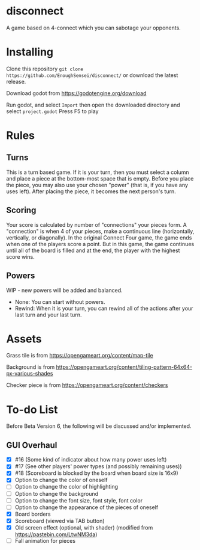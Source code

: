 # disconnect

A game based on 4-connect which you can sabotage your opponents.

# Installing

Clone this repository 
`git clone https://github.com/EnoughSensei/disconnect/`
or download the latest release.

Download godot from https://godotengine.org/download

Run godot, and select `Import` then open the downloaded directory and select `project.godot`
Press F5 to play

# Rules
## Turns
This is a turn based game. If it is your turn, then you must select a column and place a piece at the bottom-most space that is empty. Before you place the piece, you may also use your chosen "power" (that is, if you have any uses left). After placing the piece, it becomes the next person's turn.

## Scoring
Your score is calculated by number of "connections" your pieces form. A "connection" is when 4 of your pieces, make a continuous line (horizontally, vertically, or diagonally). In the original Connect Four game, the game ends when one of the players score a point. But in this game, the game continues until all of the board is filled and at the end, the player with the highest score wins.

## Powers
WIP - new powers will be added and balanced.
- None: You can start without powers.
- Rewind: When it is your turn, you can rewind all of the actions after your last turn and your last turn.

# Assets
Grass tile is from https://opengameart.org/content/map-tile

Background is from https://opengameart.org/content/tiling-pattern-64x64-px-various-shades

Checker piece is from https://opengameart.org/content/checkers

# To-do List
Before Beta Version 6, the following will be discussed and/or implemented.
## GUI Overhaul
- [X] #16 (Some kind of indicator about how many power uses left)
- [X] #17 (See other players' power types (and possibly remaining uses))
- [X] #18 (Scoreboard is blocked by the board when board size is 16x9)
- [X] Option to change the color of oneself
- [ ] Option to change the color of highlighting
- [ ] Option to change the background
- [ ] Option to change the font size, font style, font color
- [ ] Option to change the appearance of the pieces of oneself
- [X] Board borders
- [X] Scoreboard (viewed via TAB button)
- [X] Old screen effect (optional, with shader) (modified from https://pastebin.com/LtwNM3da)
- [ ] Fall animation for pieces

